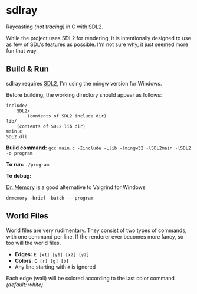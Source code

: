 # sdlray

Raycasting *(not tracing)* in C with SDL2.

While the project uses SDL2 for rendering, it is intentionally designed to use as few of
SDL's features as possible. I'm not sure why, it just seemed more fun that way.

## Build & Run

sdlray requires [SDL2](https://libsdl.org/download-2.0.php), I'm using the mingw version for Windows.

Before building, the working directory should appear as follows:
```
include/
    SDL2/
        (contents of SDL2 include dir)
lib/
    (contents of SDL2 lib dir)
main.c
SDL2.dll
```

**Build command:** `gcc main.c -Iinclude -Llib -lmingw32 -lSDL2main -lSDL2 -o program`

**To run:** `./program`

**To debug:**

[Dr. Memory](https://github.com/DynamoRIO/drmemory) is a good alternative to Valgrind for Windows

`drmemory -brief -batch -- program`

## World Files

World files are very rudimentary. They consist of two types of commands, with one command per line. If the renderer ever becomes more fancy, so too will the world files.

- **Edges:** `E [x1] [y1] [x2] [y2]`
- **Colors**: `C [r] [g] [b]`
- Any line starting with `#` is ignored

Each edge (wall) will be colored according to the last color command *(default: white)*.